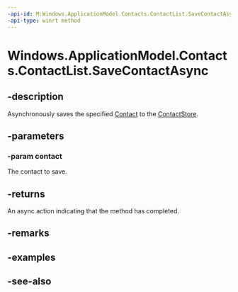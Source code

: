 ```yaml
---
-api-id: M:Windows.ApplicationModel.Contacts.ContactList.SaveContactAsync(Windows.ApplicationModel.Contacts.Contact)
-api-type: winrt method
---
```


<!-- Method syntax
public Windows.Foundation.IAsyncAction SaveContactAsync(Windows.ApplicationModel.Contacts.Contact contact)
-->

# Windows.ApplicationModel.Contacts.ContactList.SaveContactAsync

## -description
Asynchronously saves the specified [Contact](contact.md) to the [ContactStore](contactstore.md).

## -parameters
### -param contact
The contact to save.

## -returns
An async action indicating that the method has completed.

## -remarks

## -examples

## -see-also
